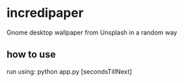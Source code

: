 # incredipaper
Gnome desktop wallpaper from Unsplash in a random way

## how to use

run using: python app.py [secondsTillNext]
